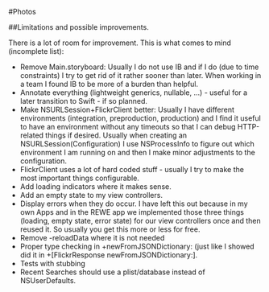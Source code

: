 #Photos 

##Limitations and possible improvements.

There is a lot of room for improvement. This is what comes to mind (incomplete list):

- Remove Main.storyboard: Usually I do not use IB and if I do (due to time constraints) I try to get rid of it rather sooner than later. When working in a team I found IB to be more of a burden than helpful.
- Annotate everything (lightweight generics, nullable, ...) - useful for a later transition to Swift - if so planned.
- Make NSURLSession+FlickrClient better: Usually I have different environments (integration, preproduction, production) and I find it useful to have an environment without any timeouts so that I can debug HTTP-related things if desired. Usually when creating an NSURLSession(Configuration) I use NSProcessInfo to figure out which environment I am running on and then I make minor adjustments to the configuration.
- FlickrClient uses a lot of hard coded stuff - usually I try to make the most important things configurable. 
- Add loading indicators where it makes sense.
- Add an empty state to my view controllers.
- Display errors when they do occur. I have left this out because in my own Apps and in the REWE app we implemented those three things (loading, empty state, error state) for our view controllers once and then reused it. So usually you get this more or less for free.
- Remove -reloadData where it is not needed
- Proper type checking in +newFromJSONDictionary: (just like I showed did it in +[FlickrResponse newFromJSONDictionary:].
- Tests with stubbing
- Recent Searches should use a plist/database instead of NSUserDefaults.  
